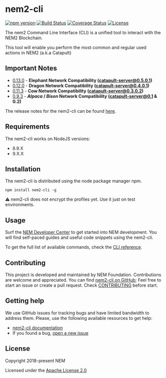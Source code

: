 # nem2-cli

[![npm version](https://badge.fury.io/js/nem2-cli.svg)](https://badge.fury.io/js/nem2-cli)
[![Build Status](https://api.travis-ci.org/nemtech/nem2-cli.svg?branch=master)](https://travis-ci.org/nemtech/nem2-cli)
[![Coverage Status](https://coveralls.io/repos/github/nemtech/nem2-cli/badge.svg?branch=travis-ci)](https://coveralls.io/github/nemtech/nem2-cli?branch=travis-ci)
[![License](https://img.shields.io/badge/License-Apache%202.0-blue.svg)](https://opensource.org/licenses/Apache-2.0)

The nem2 Command Line Interface (CLI) is a unified tool to interact with the NEM2 Blockchain.

This tool will enable you perform the most common and regular used actions in NEM2 (a.k.a Catapult)

## Important Notes

- [0.13.0](CHANGELOG.md#0130-05-Juk-2019) - **Elephant Network Compatibility (catapult-server@0.5.0.1)**
- [0.12.0](CHANGELOG.md#0120-04-Jun-2019) - **Dragon Network Compatibility (catapult-server@0.4.0.1)**
- [0.11.3](CHANGELOG.md#0113-03-Jun-2019) - **Cow Network Compatibility (catapult-server@0.3.0.2)**
- [0.9.3](CHANGELOG.md#093---3-apr-2018) - **_Alpaca_ / _Bison_ Network Compatibility (catapult-server@0.1 & 0.2)** 

The release notes for the nem2-cli can be found [here](CHANGELOG.md).

## Requirements

The nem2-cli works on NodeJS versions:

- 8.9.X
- 9.X.X

## Installation

The nem2-cli is distributed using the node package manager npm.

`npm install nem2-cli -g`

:warning: nem2-cli does not encrypt the profiles yet. Use it just on test environments.

## Usage

Surf the [NEM Developer Center][docs] to get started into NEM development. You will find self-paced guides and useful code snippets using the nem2-cli.

To get the full list of available commands, check the [CLI reference][docs].

## Contributing

This project is developed and maintained by NEM Foundation. Contributions are welcome and appreciated. You can find [nem2-cli on GitHub][self];
Feel free to start an issue or create a pull request. Check [CONTRIBUTING](CONTRIBUTING.md) before start.

## Getting help

We use GitHub issues for tracking bugs and have limited bandwidth to address them.
Please, use the following available resources to get help:

- [nem2-cli documentation][docs]
- If you found a bug, [open a new issue][issues]

## License

Copyright 2018-present NEM

Licensed under the [Apache License 2.0](LICENSE)

[self]: https://github.com/nemtech/nem2-cli
[docs]: https://nemtech.github.io/cli.html
[issues]: https://github.com/nemtech/nem2-cli/issues
